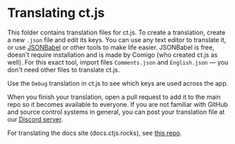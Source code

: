 # Translating ct.js

This folder contains translation files for ct.js. To create a translation, create a new `.json` file and edit its keys. You can use any text editor to translate it, or use [JSONBabel](https://comigo.itch.io/jsonbabel) or other tools to make life easier. JSONBabel is free, doesn't require installation and is made by Comigo (who created ct.js as well). For this exact tool, import files `Comments.json` and `English.json` — you don't need other files to translate ct.js.

Use the `Debug` translation in ct.js to see which keys are used across the app.

When you finish your translation, open a pull request to add it to the main repo so it becomes available to everyone. If you are not familiar with GitHub and source control systems in general, you can post your translation file at our [Discord server](https://discord.gg/yuvuDW5).

For translating the docs site (docs.ctjs.rocks), see [this repo](https://github.com/ct-js/docs.ctjs.rocks).
